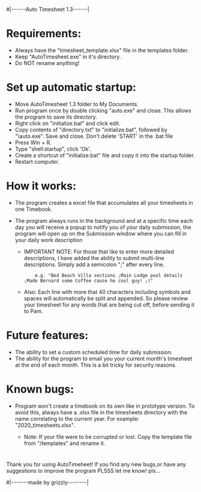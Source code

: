 #|------Auto Timesheet 1.3------|


# Requirements: 
- Always have the "timesheet_template.xlsx" file in the templates folder.
- Keep "AutoTimesheet.exe" in it's directory.
- Do NOT rename anything!

# Set up automatic startup: 
- Move AutoTimesheet 1.3 folder to My Documents.
- Run program once by double clicking "auto.exe" and close. This allows the program to save its directory.
- Right click on "initialize.bat" and click edit.
- Copy contents of "directory.txt" to "initialize.bat", followed by "\auto.exe". Save and close. Don't delete 'START' in the .bat file	
- Press Win + R.
- Type "shell:startup", click 'Ok'.
- Create a shortcut of "initialize.bat" file and copy it into the startup folder.
- Restart computer.			

# How it works: 
- The program creates a excel file that accumulates all your timesheets in one Timebook.
- The program always runs in the background and at a specific time each day you will receive a popup to notify you of your daily submission,
  the program will open up on the Submission window where you can fill in your daily work description

	- IMPORTANT NOTE: For those that like to enter more detailed descriptions, I have added the ability to submit multi-line
			  descriptions. Simply add a semicolon ";" after every line.
			  
			  e.g. "Bed Beach Villa sections ;Main Lodge pool details ;Made Bernard some Coffee cause he cool guy! ;)"
	
	- Also: Each line with more that 40 characters including symbols and spaces will automatically be split and appended. So please review 
		your timesheet for any words that are being cut off, before sending it to Pam.

# Future features: 
- The ability to set a custom scheduled time for daily submission.
- The ability for the program to email you your current month's timesheet at the end of each month. This is a bit tricky for security reasons.

# Known bugs: 
- Program won't create a timebook on its own like in prototype version. To avoid this, always have a 
  .xlsx file in the timesheets directory with the name correlating to the current year. For example:
  "2020_timesheets.xlsx". 
  
	- Note: If your file were to be corrupted or lost. Copy the template file from "/templates"
	        and rename it.

#
Thank you for using AutoTimeheet! If you find any new bugs,or have any suggestions to improve the program PLSSS let me know!       pls...


#|-------made by grizzly--------|
